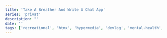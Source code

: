 ```yaml
---
title: 'Take A Breather And Write A Chat App'
series: 'privat'
description: ""
date: ''
tags: ['recreational', 'htmx', 'hypermedia', 'devlog', 'mental-health', 'chat-app', 'websocket']
---
```


